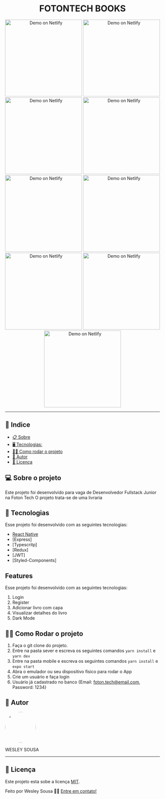 
  
  <h1 align="center">  FOTONTECH BOOKS  </h1>


<p align="center">
 <p align="center" >
  <img alt="Demo on Netlify" width=250 src="https://res.cloudinary.com/df35wabu1/image/upload/v1624048010/1l_fokh78.png">
    <img alt="Demo on Netlify" width=250 src="https://res.cloudinary.com/df35wabu1/image/upload/v1624048011/2l_mapmb8.png">
    <img alt="Demo on Netlify" width=250 src="https://res.cloudinary.com/df35wabu1/image/upload/v1624048013/3l_xvpvvj.png">
    <img alt="Demo on Netlify" width=250 src="https://res.cloudinary.com/df35wabu1/image/upload/v1624048013/6l_zutsab.png">
    <img alt="Demo on Netlify" width=250 src="https://res.cloudinary.com/df35wabu1/image/upload/v1624048011/4l_k5ledk.png">
    <img alt="Demo on Netlify" width=250 src="https://res.cloudinary.com/df35wabu1/image/upload/v1624048012/5l_asgxl7.png">
    <img alt="Demo on Netlify" width=250 src="https://res.cloudinary.com/df35wabu1/image/upload/v1624048012/1d_au02ry.png">
    <img alt="Demo on Netlify" width=250 src="https://res.cloudinary.com/df35wabu1/image/upload/v1624048011/3d_hruw5y.png">  
    <img alt="Demo on Netlify" width=250 src="https://res.cloudinary.com/df35wabu1/image/upload/v1624048013/2d_gxtveb.png">  
</p>

<hr>

## 📕 Indice


* [📋 Sobre](##Sobre-o-projeto)
* [🖥 Tecnologias:](#🖥-Tecnologias)
* [🏋️‍♀️ Como rodar o projeto](#🏋️‍♀️-Como-contribuir-para-o-projeto)
* [🦸 Autor](#🦸-Autor)
* [📝 Licença](#📝-Licença)



## 💻 Sobre o projeto


Este projeto foi desenvolvido para vaga de Desenvolvedor Fullstack Junior na Foton Tech
O projeto trata-se de uma livraria 


## 🚀 Tecnologias

Esse projeto foi desenvolvido com as seguintes tecnologias:
- [React Native](https://reactnative.dev/)
- [Express]
- [Typescritp]
- [Redux]
- [JWT]
- [Styled-Components]

## Features

Esse projeto foi desenvolvido com as seguintes tecnologias:
1. Login
2. Register
3. Adicionar livro com capa
4. Visualizar detalhes do livro
5. Dark Mode


## 🏋️‍♀️ Como Rodar o projeto

1. Faça o git clone do projeto.
2. Entre na pasta sever e escreva os seguintes comandos `yarn install` e `yarn dev`
3. Entre na pasta mobile e escreva os seguintes comandos `yarn install` e `expo start`
4. Abra o emulador ou seu dispositivo físico para rodar o App
5. Crie um usuário e faça login
6. Usuário já cadastrado no banco {Email: foton.tech@email.com, Password: 1234}

## 🦸 Autor

 <img style="border-radius: 50%;" src="https://avatars1.githubusercontent.com/u/62263143?s=460&u=2d740bbcbd193e223e104d59cca9a1b0b8831152&v=4" width="100px;" alt=""/>

<p>WESLEY SOUSA</p> 

</p>

<hr>

## 📝 Licença

Este projeto esta sobe a licença [MIT](./LICENSE).

Feito por Wesley Sousa 👋🏻 [Entre em contato!](https://api.whatsapp.com/send?phone=5598985595646&text=Informe%20seu%20nome%20%C3%A9%20qual%20o%20assunto.!)